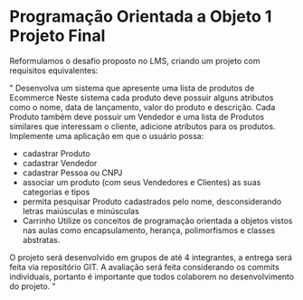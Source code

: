 # Programação Orientada a Objeto 1 Projeto Final

Reformulamos o desafio proposto no LMS, criando um projeto com requisitos equivalentes:

"
Desenvolva um sistema que apresente uma lista de produtos de Ecommerce
Neste sistema cada produto deve possuir alguns atributos como o nome, data de lançamento, valor do produto e descrição.
Cada Produto também deve possuir um Vendedor e uma lista de Produtos similares que interessam o cliente, adicione atributos para os produtos. Implemente uma aplicação em que o usuário possa:
* cadastrar Produto
* cadastrar Vendedor
* cadastrar Pessoa ou CNPJ
* associar um produto (com seus Vendedores e Clientes) as suas categorias e tipos
* permita pesquisar Produto cadastrados pelo nome, desconsiderando letras maiúsculas e minúsculas
* Carrinho
Utilize os conceitos de programação orientada a objetos vistos nas aulas como encapsulamento, herança, polimorfismos e classes abstratas.

O projeto será desenvolvido em grupos de até 4 integrantes, a entrega será feita via repositório GIT. A avaliação será feita considerando os commits individuais, portanto é importante que todos colaborem no desenvolvimento do projeto.
"
